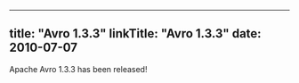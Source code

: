 
---
title: "Avro 1.3.3"
linkTitle: "Avro 1.3.3"
date: 2010-07-07
---

Apache Avro 1.3.3 has been released!
